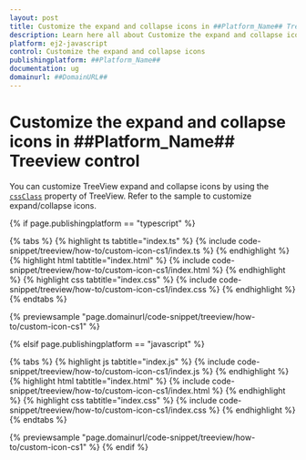 ```yaml
---
layout: post
title: Customize the expand and collapse icons in ##Platform_Name## Treeview control | Syncfusion
description: Learn here all about Customize the expand and collapse icons in Syncfusion ##Platform_Name## Treeview control of Syncfusion Essential JS 2 and more.
platform: ej2-javascript
control: Customize the expand and collapse icons 
publishingplatform: ##Platform_Name##
documentation: ug
domainurl: ##DomainURL##
---
```


# Customize the expand and collapse icons in ##Platform_Name## Treeview control

You can customize TreeView expand and collapse icons by using the [`cssClass`](../../api/treeview/#cssclass)&nbsp;property of TreeView.
Refer to the sample to customize expand/collapse icons.

{% if page.publishingplatform == "typescript" %}

 {% tabs %}
{% highlight ts tabtitle="index.ts" %}
{% include code-snippet/treeview/how-to/custom-icon-cs1/index.ts %}
{% endhighlight %}
{% highlight html tabtitle="index.html" %}
{% include code-snippet/treeview/how-to/custom-icon-cs1/index.html %}
{% endhighlight %}
{% highlight css tabtitle="index.css" %}
{% include code-snippet/treeview/how-to/custom-icon-cs1/index.css %}
{% endhighlight %}
{% endtabs %}
        
{% previewsample "page.domainurl/code-snippet/treeview/how-to/custom-icon-cs1" %}

{% elsif page.publishingplatform == "javascript" %}

{% tabs %}
{% highlight js tabtitle="index.js" %}
{% include code-snippet/treeview/how-to/custom-icon-cs1/index.js %}
{% endhighlight %}
{% highlight html tabtitle="index.html" %}
{% include code-snippet/treeview/how-to/custom-icon-cs1/index.html %}
{% endhighlight %}
{% highlight css tabtitle="index.css" %}
{% include code-snippet/treeview/how-to/custom-icon-cs1/index.css %}
{% endhighlight %}
{% endtabs %}

{% previewsample "page.domainurl/code-snippet/treeview/how-to/custom-icon-cs1" %}
{% endif %}